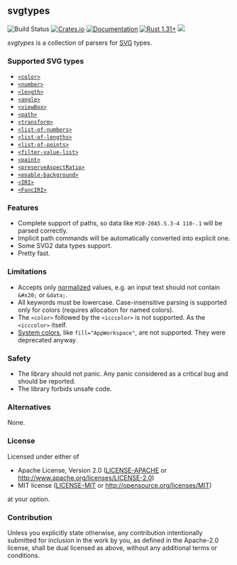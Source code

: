 ## svgtypes
![Build Status](https://github.com/RazrFalcon/svgtypes/workflows/svgtypes/badge.svg)
[![Crates.io](https://img.shields.io/crates/v/svgtypes.svg)](https://crates.io/crates/svgtypes)
[![Documentation](https://docs.rs/svgtypes/badge.svg)](https://docs.rs/svgtypes)
[![Rust 1.31+](https://img.shields.io/badge/rust-1.31+-orange.svg)](https://www.rust-lang.org)
![](https://img.shields.io/badge/unsafe-forbidden-brightgreen.svg)

*svgtypes* is a collection of parsers for [SVG](https://www.w3.org/TR/SVG2/) types.

### Supported SVG types

- [`<color>`](https://www.w3.org/TR/css-color-3/)
- [`<number>`](https://www.w3.org/TR/SVG2/types.html#InterfaceSVGNumber)
- [`<length>`](https://www.w3.org/TR/SVG2/types.html#InterfaceSVGLength)
- [`<angle>`](https://www.w3.org/TR/SVG2/types.html#InterfaceSVGAngle)
- [`<viewBox>`](https://www.w3.org/TR/SVG2/coords.html#ViewBoxAttribute)
- [`<path>`](https://www.w3.org/TR/SVG2/paths.html#PathData)
- [`<transform>`](https://www.w3.org/TR/SVG11/types.html#DataTypeTransformList)
- [`<list-of-numbers>`](https://www.w3.org/TR/SVG2/types.html#InterfaceSVGNumberList)
- [`<list-of-lengths>`](https://www.w3.org/TR/SVG2/types.html#InterfaceSVGLengthList)
- [`<list-of-points>`](https://www.w3.org/TR/SVG11/shapes.html#PointsBNF)
- [`<filter-value-list>`](https://www.w3.org/TR/filter-effects-1/#typedef-filter-value-list)
- [`<paint>`](https://www.w3.org/TR/SVG2/painting.html#SpecifyingPaint)
- [`<preserveAspectRatio>`](https://www.w3.org/TR/SVG11/coords.html#PreserveAspectRatioAttribute)
- [`<enable-background>`](https://www.w3.org/TR/SVG11/filters.html#EnableBackgroundProperty)
- [`<IRI>`](https://www.w3.org/TR/SVG11/types.html#DataTypeIRI)
- [`<FuncIRI>`](https://www.w3.org/TR/SVG11/types.html#DataTypeFuncIRI)

### Features

- Complete support of paths, so data like `M10-20A5.5.3-4 110-.1` will be parsed correctly.
- Implicit path commands will be automatically converted into explicit one.
- Some SVG2 data types support.
- Pretty fast.

### Limitations

- Accepts only [normalized](https://www.w3.org/TR/REC-xml/#AVNormalize) values,
  e.g. an input text should not contain `&#x20;` or `&data;`.
- All keywords must be lowercase.
  Case-insensitive parsing is supported only for colors (requires allocation for named colors).
- The `<color>` followed by the `<icccolor>` is not supported. As the `<icccolor>` itself.
- [System colors](https://www.w3.org/TR/css3-color/#css2-system), like `fill="AppWorkspace"`,
  are not supported. They were deprecated anyway.

### Safety

- The library should not panic. Any panic considered as a critical bug and should be reported.
- The library forbids unsafe code.

### Alternatives

None.

### License

Licensed under either of

- Apache License, Version 2.0
  ([LICENSE-APACHE](LICENSE-APACHE) or http://www.apache.org/licenses/LICENSE-2.0)
- MIT license
  ([LICENSE-MIT](LICENSE-MIT) or http://opensource.org/licenses/MIT)

at your option.

### Contribution

Unless you explicitly state otherwise, any contribution intentionally submitted
for inclusion in the work by you, as defined in the Apache-2.0 license, shall be
dual licensed as above, without any additional terms or conditions.
